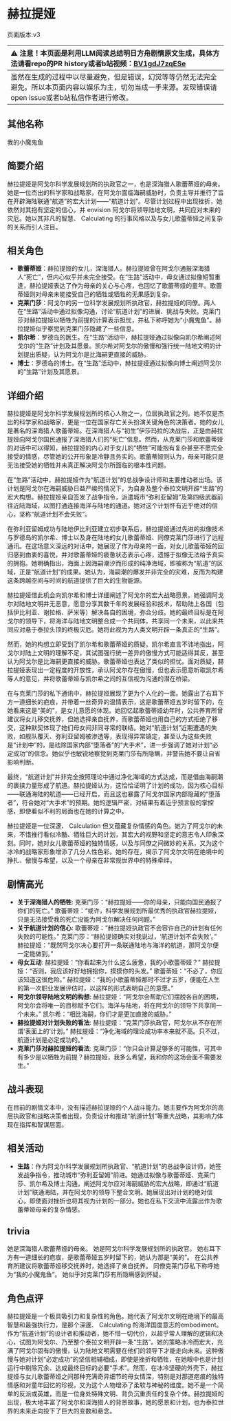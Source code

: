 # 赫拉提娅
页面版本:v3
 

| :warning: 注意！本页面是利用LLM阅读总结明日方舟剧情原文生成，具体方法请看repo的PR history或者b站视频：[BV1gdJ7zqESe](https://www.bilibili.com/video/BV1gdJ7zqESe/)         |
|:----------------------------|
| 虽然在生成的过程中以尽量避免，但是错误，幻觉等等仍然无法完全避免。所以本页面内容以娱乐为主，切勿当成一手来源。发现错误请open issue或者b站私信作者进行修改。|



## 其他名称
我的小魔鬼鱼
## 简要介绍
赫拉提娅是阿戈尔科学发展规划所的执政官之一，也是深海猎人歌蕾蒂娅的母亲。她是一位杰出的科学家和战略家，在阿戈尔面临海嗣威胁时，负责主导并推行了旨在开辟海陆联通“航道”的宏大计划——“航道计划”。尽管计划过程中出现挫折，她依然对其抱有坚定的信心，并 envision 阿戈尔将领导陆地文明，共同应对未来的灾厄。她以其非凡的智慧、 Calculating 的行事风格以及与女儿歌蕾蒂娅之间复杂的关系而引人注目。
## 相关角色
-   **歌蕾蒂娅**：赫拉提娅的女儿，深海猎人。赫拉提娅曾在阿戈尔通报深海猎人“死亡”，但内心似乎并未完全接受。在“生路”活动中，母女通过拟像短暂重逢，赫拉提娅表达了作为母亲的关心与心疼，也回忆了歌蕾蒂娅的童年。歌蕾蒂娅则对母亲未能接受自己的牺牲或牺牲的无果感到复杂。
-   **克莱门莎**：阿戈尔的另一位科学发展规划所执政官，赫拉提娅的同僚。两人在“生路”活动中通过拟像沟通，讨论“航道计划”的进展、挑战与失败。克莱门莎对赫拉提娅以牺牲为前提的计算表示担忧，并私下称呼她为“小魔鬼鱼”。赫拉提娅似乎察觉到克莱门莎隐藏了一些信息。
-   **凯尔希**：罗德岛的医生。在“生路”活动中，赫拉提娅通过拟像向凯尔希阐述阿戈尔的“生路”计划及其愿景。凯尔希对阿戈尔的傲慢和强行统一陆地文明的计划提出质疑，认为阿戈尔是比海嗣更直接的威胁。
-   **博士**：罗德岛的博士。在“生路”活动中，赫拉提娅通过拟像向博士阐述阿戈尔的“生路”计划及其愿景。
## 详细介绍
赫拉提娅是阿戈尔科学发展规划所的核心人物之一，位居执政官之列。她不仅是杰出的科学家和战略家，更是一位在国家存亡关头扮演关键角色的决策者。她的女儿是著名的深海猎人歌蕾蒂娅。在深海猎人与“初生”伊莎玛拉的决战后，正是由赫拉提娅向阿戈尔国民通报了深海猎人们的“死亡”信息。然而，从克莱门莎和歌蕾蒂娅的对话中可以得知，赫拉提娅的内心对于女儿的“牺牲”可能抱有复杂甚至不愿完全接受的情感，尽管她的公开形象是冷静且务实的。歌蕾蒂娅则认为，母亲可能只是无法接受她的牺牲并未真正解决阿戈尔所面临的根本性问题。

在“生路”活动中，赫拉提娅作为“航道计划”的总战争设计师和主要推动者出场。该计划是阿戈尔在海嗣威胁日益严峻的情况下，为自身及整个泰拉文明开辟“生路”的宏大构想。赫拉提娅亲自签发了战争指令，派遣城市“弥利亚留姆”及第四级武器前往近陆海域，以图打通连接海洋与陆地的通道。她对这个计划怀有近乎绝对的信心，坚称“航道计划不会失败”。

在弥利亚留姆成功与陆地伊比利亚建立初步联系后，赫拉提娅通过先进的拟像技术与罗德岛的凯尔希、博士以及身在陆地的女儿歌蕾蒂娅、同僚克莱门莎进行了远程通讯。在这场意义深远的对话中，她展现了作为母亲的一面，对女儿歌蕾蒂娅的回归感到由衷的喜悦，并对歌蕾蒂娅的疲惫状态表示心疼，遗憾于拟像无法给予真实的拥抱。她明确指出，海面上因海嗣潮汐而形成的纯净海域，即被称为“航道”的区域，正是“航道计划”的成果。她认为，海嗣潮的爆发并非完全的灾难，反而为构建这条跨越空间与时间的航道提供了巨大的生物能源。

赫拉提娅借此机会向凯尔希和博士详细阐述了阿戈尔的宏大战略愿景。她强调阿戈尔对陆地文明并无恶意，愿意分享其数千年的发展经验和技术，帮助陆上各国（包括伊比利亚、谢拉格、萨米等）解决各自的困境，弥合分歧。她的最终目标是在阿戈尔的领导下，将海洋与陆地文明整合成一个共同体，共享同一个未来，以此来共同应对悬于泰拉头顶的终极灾厄。她将此视为为人类文明开辟一条真正的“生路”。

然而，她的构想立即受到了凯尔希和歌蕾蒂娅的质疑。凯尔希直言不讳地指出，阿戈尔对陆上文明的理解不足，其试图强行统一差异的傲慢方式可能适得其反，甚至认为阿戈尔是比海嗣更直接的威胁。歌蕾蒂娅也表达了类似的担忧。面对质疑，赫拉提娅表现出一定程度的开放性，承认阿戈尔存在傲慢，但也表示愿意听取凯尔希等人的意见，并将歌蕾蒂娅与凯尔希之间的互信视为沟通的潜在桥梁。

在与克莱门莎的私下通讯中，赫拉提娅展现了更为个人化的一面。她露出了右耳下方一道细长的疤痕，并带着一丝奇异的温情表示，这是歌蕾蒂娅五岁时留下的，在她看来这是“美的”，是女儿意愿的体现。她回忆起歌蕾蒂娅幼年时，公共养育所曾建议将女儿移交抚养，但她选择亲自抚养，而歌蕾蒂娅也用自己的方式拒绝了移交，这种默契体现了她们母女间非同寻常的联结。她对“航道计划”近期遭遇的失败，如舰队覆灭、弥利亚留姆被渗透等，表现得异常镇定，甚至认为这些失败是“计划中”的，是祛除国家内部“堕落者”的“大手术”，进一步强调了她对计划“必定成功”的信念。她似乎也敏锐地察觉到克莱门莎有所隐瞒，并警告她不要让自省影响判断。

最终，“航道计划”并非完全按照理论中通过净化海域的方式达成，而是借由海嗣潮的裹挟力量形成了航道。赫拉提娅认为，这恰恰证明了计划的成功，因为核心目标——联通海陆的航道——已经开启，而且这也暴露了阿戈尔国家内部隐藏的“堕落者”，符合她对“大手术”的预期。她的逻辑严密，对结果有着近乎预言般的掌控感，即使看似不利的局面也在她的计算之中。

赫拉提娅是一位深邃、 Calculation 但又蕴藏复杂情感的角色。她为了阿戈尔的未来，不惜推行看似冷酷、牺牲巨大的计划，其宏大的视野和坚定的意志令人印象深刻。同时，她对女儿歌蕾蒂娅的独特情感，以及与同僚之间微妙的关系，又为这个冰冷的战略家形象增添了几分人性色彩。她的存在，揭示了阿戈尔文明在绝境中的挣扎、傲慢与希望，以及一个母亲在非常规世界中的特殊牵绊。
## 剧情高光
*   **关于深海猎人的牺牲**:
    克莱门莎：“赫拉提娅——你的母亲，只能向国民通报了你们的死亡。”
    歌蕾蒂娅：“或许，科学发展规划所最优秀的执政官赫拉提娅，只是无法接受我的死亡没能为阿戈尔解决任何问题。”
*   **关于航道计划的信心**:
    歌蕾蒂娅：“赫拉提娅执政官不会容许自己的计划有任何失败的可能性。”
    克莱门莎：“赫拉提娅确实对我说过，‘航道计划不会失败’。”
    赫拉提娅：“既然阿戈尔决心要打开一条联通陆地与海洋的航道，那阿戈尔便一定能做到。”
*   **母女互动**:
    赫拉提娅：“你看起来为什么这么疲惫，我的小歌蕾蒂娅？”
    赫拉提娅：“否则，我应该好好地拥抱你，摸摸你的头发。”
    歌蕾蒂娅：“不必了，你应该知道这很危险。”
    赫拉提娅：“我的小歌蕾蒂娅那时不过才五岁，便能在人生的第一次职业发展评估时，以这样的形式表明自己的意愿。”
*   **阿戈尔领导陆地文明的构想**:
    赫拉提娅：“阿戈尔会帮助它们摆脱各自的困境，阿戈尔会将唯一的目标赋予它们。海洋与陆地，将在阿戈尔的领导下共享同一个未来。”
    凯尔希：“相比海嗣，你们才是更加直接的威胁。”
*   **赫拉提娅对计划失败的看法**:
    赫拉提娅：“克莱门莎执政官，阿戈尔从不存在所谓‘表面上的’计划。”
    赫拉提娅：“净化海域的理论成功率本来就不高。只不过，航道计划是必定成功的。”
*   **克莱门莎对赫拉提娅的看法**:
    克莱门莎：“你只会计算足够多的可能性，可其中有多少是以牺牲为前提？赫拉提娅，我多么希望，我和你的这场会面不需要发生。”
## 战斗表现
在目前的剧情文本中，没有描述赫拉提娅的个人战斗能力。她主要作为阿戈尔的高层执政官和战略决策者出现，负责设计和推动“航道计划”等重大战略，其影响力体现在指挥和智谋层面。
## 相关活动
-   **生路**：作为阿戈尔科学发展规划所执政官、“航道计划”的总战争设计师，她签发战争指令，推动城市“弥利亚留姆”前进。她通过拟像与歌蕾蒂娅、克莱门莎、凯尔希及博士沟通，阐述阿戈尔应对海嗣威胁的宏大战略，即通过“航道计划”联通海陆，并在阿戈尔的领导下整合文明。她展现出对计划的绝对信心，即使面对挫折也将其视为计划的一部分。她也在私下交流中流露出作为歌蕾蒂娅母亲的复杂情感。
## trivia
她是深海猎人歌蕾蒂娅的母亲。
她是阿戈尔科学发展规划所的执政官。
她右耳下方有一道细长的疤痕，是歌蕾蒂娅五岁时留下的，她认为那是“美的”。
在公共养育所建议将歌蕾蒂娅移交抚养时，她选择了亲自抚养。
同僚克莱门莎私下称呼她为“我的小魔鬼鱼”。
她似乎对克莱门莎有所隐瞒感到怀疑。
## 角色点评
赫拉提娅是一个极具吸引力和复杂性的角色。她代表了阿戈尔文明在绝境下的最高智慧和最强执行力，是那个深邃、 Calculating 的海洋国度意志的embodiment。作为“航道计划”的设计者和推动者，她不惜一切代价，以超乎常人理解的逻辑和决心，试图为阿戈尔、乃至整个泰拉文明开辟一条“生路”。她的策略冰冷而宏大，充满了阿戈尔固有的傲慢，认为陆地文明需要在他们的领导下才能走向未来。这种傲慢与她对计划“必定成功”的坚信相辅相成，即使是挫折和牺牲，在她眼中也是计划运行中剔除冗余、达成最终目标的必要“手术”。然而，在冰冷坚硬的外壳下，赫拉提娅与女儿歌蕾蒂娅之间那种充满奇异细节的母女情深，特别是对那道疤痕的独特情感和对童年回忆的珍视，又为这个人物增添了柔软与神秘的维度。她不是一个简单的反派或英雄，而是一位身处特殊文明、背负沉重责任的复杂个体。赫拉提娅的出现，极大地丰富了阿戈尔和深海猎人的背景故事，她的愿景和计划，也为泰拉世界的未来走向投下了巨大的变数和悬念。